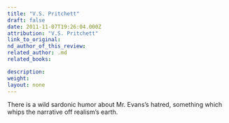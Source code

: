 ```yaml
---
title: "V.S. Pritchett"
draft: false
date: 2011-11-07T19:26:04.000Z
attribution: "V.S. Pritchett"
link_to_original:
nd_author_of_this_review:
related_author: .md
related_books:

description:
weight:
layout: none
---
```

There is a wild sardonic humor about Mr. Evans’s hatred, something which whips the narrative off realism’s earth.

